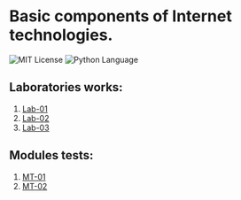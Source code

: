 # Basic components of Internet technologies.
<img src="https://img.shields.io/github/license/DimaPermyakov/IU5?color=brightgreen" alt="MIT License"> <img src="https://img.shields.io/badge/language-Python-green.svg" alt="Python Language">

## Laboratories works:
1. [Lab-01](https://github.com/IU5-IT/IU5-IT/tree/main/Term-3/BKIT-2022/Lab-01)
2. [Lab-02](https://github.com/IU5-IT/IU5-IT/tree/main/Term-3/BKIT-2022/Lab-02)
3. [Lab-03](https://github.com/IU5-IT/IU5-IT/tree/main/Term-3/BKIT-2022/Lab-03)

## Modules tests:
1. [MT-01]()
2. [MT-02]() 
